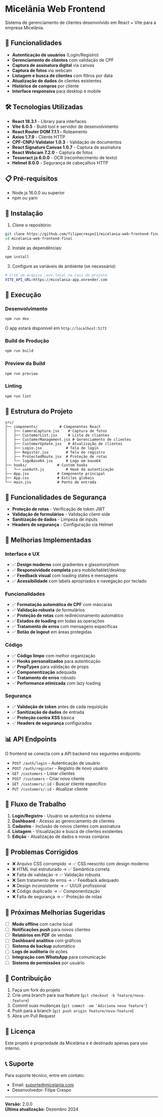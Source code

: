 # Micelânia Web Frontend

Sistema de gerenciamento de clientes desenvolvido em React + Vite para a empresa Micelânia.

## 🚀 Funcionalidades

- **Autenticação de usuários** (Login/Registro)
- **Gerenciamento de clientes** com validação de CPF
- **Captura de assinatura digital** via canvas
- **Captura de fotos** via webcam
- **Listagem e busca de clientes** com filtros por data
- **Atualização de dados** de clientes existentes
- **Histórico de compras** por cliente
- **Interface responsiva** para desktop e mobile

## 🛠️ Tecnologias Utilizadas

- **React 18.3.1** - Library para interfaces
- **Vite 6.0.5** - Build tool e servidor de desenvolvimento
- **React Router DOM 7.1.1** - Roteamento
- **Axios 1.7.9** - Cliente HTTP
- **CPF-CNPJ-Validator 1.0.3** - Validação de documentos
- **React Signature Canvas 1.0.7** - Captura de assinatura
- **React Webcam 7.2.0** - Captura de fotos
- **Tesseract.js 6.0.0** - OCR (reconhecimento de texto)
- **Helmet 8.0.0** - Segurança de cabeçalhos HTTP

## 📋 Pré-requisitos

- Node.js 16.0.0 ou superior
- npm ou yarn

## 🔧 Instalação

1. Clone o repositório:
```bash
git clone https://github.com/filipecrespo11/micelania-web-frontend-final.git
cd micelania-web-frontend-final
```

2. Instale as dependências:
```bash
npm install
```

3. Configure as variáveis de ambiente (se necessário):
```bash
# Crie um arquivo .env.local na raiz do projeto
VITE_API_URL=https://micelania-app.onrender.com
```

## 🚀 Execução

### Desenvolvimento
```bash
npm run dev
```
O app estará disponível em `http://localhost:5173`

### Build de Produção
```bash
npm run build
```

### Preview da Build
```bash
npm run preview
```

### Linting
```bash
npm run lint
```

## 📱 Estrutura do Projeto

```
src/
├── components/          # Componentes React
│   ├── CameraCapture.jsx    # Captura de fotos
│   ├── CustomerList.jsx     # Lista de clientes
│   ├── CustomerManagement.jsx # Gerenciamento de clientes
│   ├── CustomerUpdate.jsx   # Atualização de clientes
│   ├── Login.jsx           # Tela de login
│   ├── Register.jsx        # Tela de registro
│   ├── ProtectedRoute.jsx  # Proteção de rotas
│   └── logoBase64.jsx      # Logo em base64
├── hooks/              # Custom hooks
│   └── useAuth.js          # Hook de autenticação
├── App.jsx             # Componente principal
├── App.css             # Estilos globais
└── main.jsx            # Ponto de entrada
```

## 🔐 Funcionalidades de Segurança

- **Proteção de rotas** - Verificação de token JWT
- **Validação de formulários** - Validação client-side
- **Sanitização de dados** - Limpeza de inputs
- **Headers de segurança** - Configuração via Helmet

## 🎨 Melhorias Implementadas

### Interface e UX
- ✅ **Design moderno** com gradientes e glassmorphism
- ✅ **Responsividade completa** para mobile/tablet/desktop
- ✅ **Feedback visual** com loading states e mensagens
- ✅ **Acessibilidade** com labels apropriados e navegação por teclado

### Funcionalidades
- ✅ **Formatação automática de CPF** com máscaras
- ✅ **Validação robusta** de formulários
- ✅ **Proteção de rotas** com redirecionamento automático
- ✅ **Estados de loading** em todas as operações
- ✅ **Tratamento de erros** com mensagens específicas
- ✅ **Botão de logout** em áreas protegidas

### Código
- ✅ **Código limpo** com melhor organização
- ✅ **Hooks personalizados** para autenticação
- ✅ **PropTypes** para validação de props
- ✅ **Componentização** adequada
- ✅ **Tratamento de erros** robusto
- ✅ **Performance otimizada** com lazy loading

### Segurança
- ✅ **Validação de token** antes de cada requisição
- ✅ **Sanitização de dados** de entrada
- ✅ **Proteção contra XSS** básica
- ✅ **Headers de segurança** configurados

## 📊 API Endpoints

O frontend se conecta com a API backend nos seguintes endpoints:

- `POST /auth/login` - Autenticação de usuário
- `POST /auth/register` - Registro de novo usuário
- `GET /customers` - Listar clientes
- `POST /customers` - Criar novo cliente
- `GET /customers/:id` - Buscar cliente específico
- `PUT /customers/:id` - Atualizar cliente

## 🔄 Fluxo de Trabalho

1. **Login/Registro** - Usuário se autentica no sistema
2. **Dashboard** - Acesso ao gerenciamento de clientes
3. **Cadastro** - Inclusão de novos clientes com assinatura
4. **Listagem** - Visualização e busca de clientes existentes
5. **Edição** - Atualização de dados e novas compras

## 🐛 Problemas Corrigidos

- ❌ Arquivo CSS corrompido → ✅ CSS reescrito com design moderno
- ❌ HTML mal estruturado → ✅ Semântica correta
- ❌ Falta de validação → ✅ Validação robusta
- ❌ Sem tratamento de erros → ✅ Feedback adequado
- ❌ Design inconsistente → ✅ UI/UX profissional
- ❌ Código duplicado → ✅ Componentização
- ❌ Falta de segurança → ✅ Proteção de rotas

## 🚀 Próximas Melhorias Sugeridas

- [ ] **Modo offline** com cache local
- [ ] **Notificações push** para novos clientes
- [ ] **Relatórios em PDF** de vendas
- [ ] **Dashboard analítico** com gráficos
- [ ] **Sistema de backup** automático
- [ ] **Logs de auditoria** de ações
- [ ] **Integração com WhatsApp** para comunicação
- [ ] **Sistema de permissões** por usuário

## 👥 Contribuição

1. Faça um fork do projeto
2. Crie uma branch para sua feature (`git checkout -b feature/nova-feature`)
3. Commit suas mudanças (`git commit -am 'Adiciona nova feature'`)
4. Push para a branch (`git push origin feature/nova-feature`)
5. Abra um Pull Request

## 📄 Licença

Este projeto é propriedade da Micelânia e é destinado apenas para uso interno.

## 📞 Suporte

Para suporte técnico, entre em contato:
- Email: suporte@micelania.com
- Desenvolvedor: Filipe Crespo

---

**Versão:** 2.0.0  
**Última atualização:** Dezembro 2024
